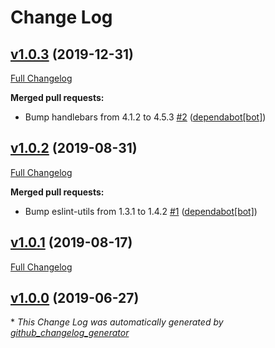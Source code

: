 # Change Log

## [v1.0.3](https://github.com/compwright/worker-bee/tree/v1.0.3) (2019-12-31)
[Full Changelog](https://github.com/compwright/worker-bee/compare/v1.0.2...v1.0.3)

**Merged pull requests:**

- Bump handlebars from 4.1.2 to 4.5.3 [\#2](https://github.com/compwright/worker-bee/pull/2) ([dependabot[bot]](https://github.com/apps/dependabot))

## [v1.0.2](https://github.com/compwright/worker-bee/tree/v1.0.2) (2019-08-31)
[Full Changelog](https://github.com/compwright/worker-bee/compare/v1.0.1...v1.0.2)

**Merged pull requests:**

- Bump eslint-utils from 1.3.1 to 1.4.2 [\#1](https://github.com/compwright/worker-bee/pull/1) ([dependabot[bot]](https://github.com/apps/dependabot))

## [v1.0.1](https://github.com/compwright/worker-bee/tree/v1.0.1) (2019-08-17)
[Full Changelog](https://github.com/compwright/worker-bee/compare/v1.0.0...v1.0.1)

## [v1.0.0](https://github.com/compwright/worker-bee/tree/v1.0.0) (2019-06-27)


\* *This Change Log was automatically generated by [github_changelog_generator](https://github.com/skywinder/Github-Changelog-Generator)*